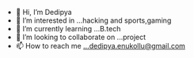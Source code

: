 - 👋 Hi, I’m Dedipya
- 👀 I’m interested in ...hacking and sports,gaming
- 🌱 I’m currently learning ...B.tech
- 💞️ I’m looking to collaborate on ...project
- 📫 How to reach me ...dedipya.enukollu@gmail.com

<!---
Dedipya591/Dedipya591 is a ✨ special ✨ repository because its `README.md` (this file) appears on your GitHub profile.
You can click the Preview link to take a look at your changes.
--->
